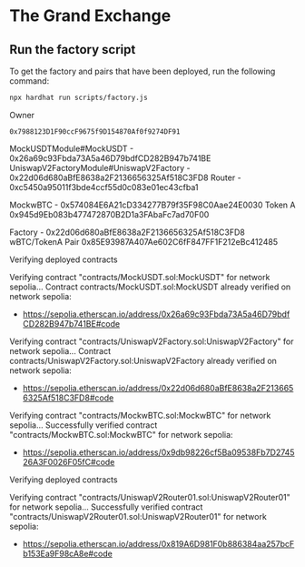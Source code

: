 # The Grand Exchange

## Run the factory script

To get the factory and pairs that have been deployed, run the following command:

```bash
npx hardhat run scripts/factory.js
```

Owner
```text
0x7988123D1F90ccF9675f9D154870Af0f9274DF91
```


MockUSDTModule#MockUSDT - 0x26a69c93Fbda73A5a46D79bdfCD282B947b741BE
UniswapV2FactoryModule#UniswapV2Factory - 0x22d06d680aBfE8638a2F2136656325Af518C3FD8
Router - 0xc5450a95011f3bde4ccf55d0c083e01ec43cfba1

MockwBTC - 0x574084E6A21cD334277B79f35F98C0Aae24E0030 
Token A 0x945d9Eb083b477472870B2D1a3FAbaFc7ad70F00


Factory - 0x22d06d680aBfE8638a2F2136656325Af518C3FD8
wBTC/TokenA Pair 0x85E93987A407Ae602C6fF847FF1F212eBc412485


Verifying deployed contracts

Verifying contract "contracts/MockUSDT.sol:MockUSDT" for network sepolia...
Contract contracts/MockUSDT.sol:MockUSDT already verified on network sepolia:
  - https://sepolia.etherscan.io/address/0x26a69c93Fbda73A5a46D79bdfCD282B947b741BE#code

Verifying contract "contracts/UniswapV2Factory.sol:UniswapV2Factory" for network sepolia...
Contract contracts/UniswapV2Factory.sol:UniswapV2Factory already verified on network sepolia:
  - https://sepolia.etherscan.io/address/0x22d06d680aBfE8638a2F2136656325Af518C3FD8#code


  Verifying contract "contracts/MockwBTC.sol:MockwBTC" for network sepolia...
Successfully verified contract "contracts/MockwBTC.sol:MockwBTC" for network sepolia:
  - https://sepolia.etherscan.io/address/0x9db98226cf5Ba09538Fb7D274526A3F0026F05fC#code


  Verifying deployed contracts

Verifying contract "contracts/UniswapV2Router01.sol:UniswapV2Router01" for network sepolia...
Successfully verified contract "contracts/UniswapV2Router01.sol:UniswapV2Router01" for network sepolia:
  - https://sepolia.etherscan.io/address/0x819A6D981F0b886384aa257bcFb153Ea9F98cA8e#code





